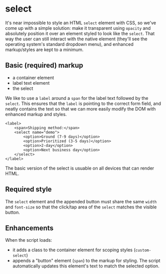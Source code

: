 select
======

It's near impossible to style an HTML `select` element with CSS, so we've come up with a simple solution: make it transparent using `opacity` and absolutely position it over an element styled to look like the `select`.  That way the user can still interact with the native element (they'll see the operating system's standard dropdown menu), and enhanced markup/styles are kept to a minimum.

## Basic (required) markup

* a container element
* label text element
* the select

We like to use a `label` around a `span` for the label text followed by the `select`.  This ensures that the `label` is pointing to the correct form field, and neatly contains the text so that we can more easily modify the DOM with enhanced markup and styles.

	<label>
		<span>Shipping method:</span>
		<select name="demo">
			<option>Ground (7-9 days)</option>
			<option>Prioritized (3-5 days)</option>
			<option>2-day</option>
			<option>Next business day</option>
		</select>
	</label>

The basic version of the select is usuable on all devices that can render HTML.

## Required style

The `select` element and the appended button must share the same `width` and `font-size` so that the click/tap area of the `select` matches the visible button.

## Enhancements

When the script loads:
* it adds a class to the container element for scoping styles (`custom-select`)
* appends a "button" element (`span`) to the markup for styling. The script automatically updates this element's text to match the selected option.


